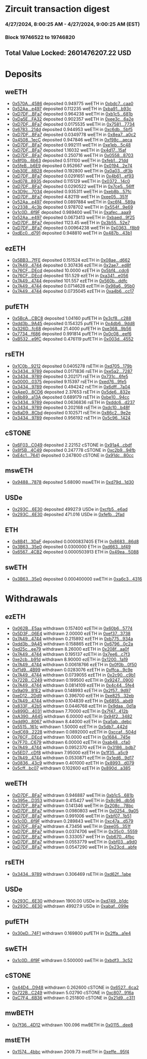 # Zircuit transaction digest
### 4/27/2024, 8:00:25 AM - 4/27/2024, 9:00:25 AM (EST)
### Block 19746522 to 19746820

## Total Value Locked: 2601476207.22 USD

# Deposits
## weETH
- [0x570A...4586](https://etherscan.io/address/0x570Ab1e6c77151829985C540cEc1c68edd1D4586) deposited 0.949775 weETH in [0xbdc7...caa0](https://etherscan.io/tx/0x570Ab1e6c77151829985C540cEc1c68edd1D4586)
- [0x52Aa...e497](https://etherscan.io/address/0x52Aa899454998Be5b000Ad077a46Bbe360F4e497) deposited 0.112235 weETH in [0xba91...b93c](https://etherscan.io/tx/0x52Aa899454998Be5b000Ad077a46Bbe360F4e497)
- [0xD7DF...BFa7](https://etherscan.io/address/0xD7DF7E085214743530afF339aFC420c7c720BFa7) deposited 0.964238 weETH in [0xb1c5...681b](https://etherscan.io/tx/0xD7DF7E085214743530afF339aFC420c7c720BFa7)
- [0xDa5E...FA32](https://etherscan.io/address/0xDa5E523F8aDf6F02A691D248f82d22c40C81FA32) deposited 0.902357 weETH in [0xee3c...6a2e](https://etherscan.io/tx/0xDa5E523F8aDf6F02A691D248f82d22c40C81FA32)
- [0xD7DF...BFa7](https://etherscan.io/address/0xD7DF7E085214743530afF339aFC420c7c720BFa7) deposited 0.0175535 weETH in [0x7581...7734](https://etherscan.io/tx/0xD7DF7E085214743530afF339aFC420c7c720BFa7)
- [0x6783...214d](https://etherscan.io/address/0x67830D4B944b51B6dCdE9Ec8Bac50b196b36214d) deposited 0.944953 weETH in [0xc6db...5bf5](https://etherscan.io/tx/0x67830D4B944b51B6dCdE9Ec8Bac50b196b36214d)
- [0xD7DF...BFa7](https://etherscan.io/address/0xD7DF7E085214743530afF339aFC420c7c720BFa7) deposited 0.0349778 weETH in [0x8ea7...a0c2](https://etherscan.io/tx/0xD7DF7E085214743530afF339aFC420c7c720BFa7)
- [0x4508...1ecC](https://etherscan.io/address/0x45084eBDA61136e2D19ce377A62339248e001ecC) deposited 0.947846 weETH in [0xf98c...aeca](https://etherscan.io/tx/0x45084eBDA61136e2D19ce377A62339248e001ecC)
- [0xD7DF...BFa7](https://etherscan.io/address/0xD7DF7E085214743530afF339aFC420c7c720BFa7) deposited 0.992111 weETH in [0xe1eb...5c48](https://etherscan.io/tx/0xD7DF7E085214743530afF339aFC420c7c720BFa7)
- [0xD7DF...BFa7](https://etherscan.io/address/0xD7DF7E085214743530afF339aFC420c7c720BFa7) deposited 1.16032 weETH in [0x4d17...15af](https://etherscan.io/tx/0xD7DF7E085214743530afF339aFC420c7c720BFa7)
- [0xD7DF...BFa7](https://etherscan.io/address/0xD7DF7E085214743530afF339aFC420c7c720BFa7) deposited 0.250716 weETH in [0x0558...8703](https://etherscan.io/tx/0xD7DF7E085214743530afF339aFC420c7c720BFa7)
- [0x8f0b...6b63](https://etherscan.io/address/0x8f0b918c9401E8b32994766e5CbD193a53B36b63) deposited 0.511100 weETH in [0xfeb1...21dd](https://etherscan.io/tx/0x8f0b918c9401E8b32994766e5CbD193a53B36b63)
- [0x5feB...b6E9](https://etherscan.io/address/0x5feB446BcFF74F604052b40dEc2aa72815EFb6E9) deposited 0.952667 weETH in [0x0194...2e74](https://etherscan.io/tx/0x5feB446BcFF74F604052b40dEc2aa72815EFb6E9)
- [0xb30E...8B28](https://etherscan.io/address/0xb30E6eF68D2f8cF5a53982A55F731dB1DDfA8B28) deposited 0.192800 weETH in [0x0a03...df3b](https://etherscan.io/tx/0xb30E6eF68D2f8cF5a53982A55F731dB1DDfA8B28)
- [0xD7DF...BFa7](https://etherscan.io/address/0xD7DF7E085214743530afF339aFC420c7c720BFa7) deposited 0.0291651 weETH in [0x4b61...ef93](https://etherscan.io/tx/0xD7DF7E085214743530afF339aFC420c7c720BFa7)
- [0xd078...8935](https://etherscan.io/address/0xd07814703c93Ba6213fc6efd67E9F665F6eC8935) deposited 0.115129 weETH in [0x0372...14c0](https://etherscan.io/tx/0xd07814703c93Ba6213fc6efd67E9F665F6eC8935)
- [0xD7DF...BFa7](https://etherscan.io/address/0xD7DF7E085214743530afF339aFC420c7c720BFa7) deposited 0.0290522 weETH in [0x7ce5...56ff](https://etherscan.io/tx/0xD7DF7E085214743530afF339aFC420c7c720BFa7)
- [0x3D9c...7034](https://etherscan.io/address/0x3D9cED7613538757797b218976EBD2aCc8c57034) deposited 0.935311 weETH in [0xeb8b...57fc](https://etherscan.io/tx/0x3D9cED7613538757797b218976EBD2aCc8c57034)
- [0xD7DF...BFa7](https://etherscan.io/address/0xD7DF7E085214743530afF339aFC420c7c720BFa7) deposited 4.82119 weETH in [0xee05...351f](https://etherscan.io/tx/0xD7DF7E085214743530afF339aFC420c7c720BFa7)
- [0x52Aa...e497](https://etherscan.io/address/0x52Aa899454998Be5b000Ad077a46Bbe360F4e497) deposited 0.0897884 weETH in [0xc6f4...589a](https://etherscan.io/tx/0x52Aa899454998Be5b000Ad077a46Bbe360F4e497)
- [0x2338...4c3b](https://etherscan.io/address/0x233888799c3334D7e823d8097377fC9ac5574c3b) deposited 0.978702 weETH in [0x554f...9e69](https://etherscan.io/tx/0x233888799c3334D7e823d8097377fC9ac5574c3b)
- [0x1c0D...6f9F](https://etherscan.io/address/0x1c0D79A291514549cfEA14F400B35842EF266f9F) deposited 0.989400 weETH in [0xafec...aaa9](https://etherscan.io/tx/0x1c0D79A291514549cfEA14F400B35842EF266f9F)
- [0x52Aa...e497](https://etherscan.io/address/0x52Aa899454998Be5b000Ad077a46Bbe360F4e497) deposited 0.0673413 weETH in [0xbaed...9f25](https://etherscan.io/tx/0x52Aa899454998Be5b000Ad077a46Bbe360F4e497)
- [0xD7DF...BFa7](https://etherscan.io/address/0xD7DF7E085214743530afF339aFC420c7c720BFa7) deposited 1123.45 weETH in [0x3b55...52e7](https://etherscan.io/tx/0xD7DF7E085214743530afF339aFC420c7c720BFa7)
- [0xD7DF...BFa7](https://etherscan.io/address/0xD7DF7E085214743530afF339aFC420c7c720BFa7) deposited 0.00964238 weETH in [0x0363...f8b9](https://etherscan.io/tx/0xD7DF7E085214743530afF339aFC420c7c720BFa7)
- [0xdEc0...d791](https://etherscan.io/address/0xdEc04f1c0412A4C7EB8bFeC354D9cd1C9A37d791) deposited 0.948810 weETH in [0x487b...43b1](https://etherscan.io/tx/0xdEc04f1c0412A4C7EB8bFeC354D9cd1C9A37d791)
## ezETH
- [0x5BB3...7fFE](https://etherscan.io/address/0x5BB3fdFd561ACc6eDBd63B7D9bC4B3930FDD7fFE) deposited 0.151524 ezETH in [0x08ae...d662](https://etherscan.io/tx/0x5BB3fdFd561ACc6eDBd63B7D9bC4B3930FDD7fFE)
- [0x7A49...4744](https://etherscan.io/address/0x7A493Be5c2ce014cD049Bf178a1ac0Db1B434744) deposited 0.307436 ezETH in [0x2ae7...ed8f](https://etherscan.io/tx/0x7A493Be5c2ce014cD049Bf178a1ac0Db1B434744)
- [0x76CF...DEcd](https://etherscan.io/address/0x76CF804cA5c2b1DA2F657CfFAD3549e0ca90DEcd) deposited 10.0000 ezETH in [0x5bf4...cdc6](https://etherscan.io/tx/0x76CF804cA5c2b1DA2F657CfFAD3549e0ca90DEcd)
- [0x76CF...DEcd](https://etherscan.io/address/0x76CF804cA5c2b1DA2F657CfFAD3549e0ca90DEcd) deposited 151.529 ezETH in [0xa341...e056](https://etherscan.io/tx/0x76CF804cA5c2b1DA2F657CfFAD3549e0ca90DEcd)
- [0x7A49...4744](https://etherscan.io/address/0x7A493Be5c2ce014cD049Bf178a1ac0Db1B434744) deposited 101.557 ezETH in [0x560b...ddfc](https://etherscan.io/tx/0x7A493Be5c2ce014cD049Bf178a1ac0Db1B434744)
- [0x7A49...4744](https://etherscan.io/address/0x7A493Be5c2ce014cD049Bf178a1ac0Db1B434744) deposited 0.0714628 ezETH in [0x98a6...95b0](https://etherscan.io/tx/0x7A493Be5c2ce014cD049Bf178a1ac0Db1B434744)
- [0x7A49...4744](https://etherscan.io/address/0x7A493Be5c2ce014cD049Bf178a1ac0Db1B434744) deposited 0.0735045 ezETH in [0xa4b6...cc17](https://etherscan.io/tx/0x7A493Be5c2ce014cD049Bf178a1ac0Db1B434744)
## pufETH
- [0x5BcA...CBC8](https://etherscan.io/address/0x5BcA2657Ea61b5159e76653a4E0A0a774a43CBC8) deposited 1.04160 pufETH in [0x3cf8...c288](https://etherscan.io/tx/0x5BcA2657Ea61b5159e76653a4E0A0a774a43CBC8)
- [0xdd3b...9A45](https://etherscan.io/address/0xdd3b797443287753014B128dee509fBd064d9A45) deposited 0.154325 pufETH in [0x4db6...9dd8](https://etherscan.io/tx/0xdd3b797443287753014B128dee509fBd064d9A45)
- [0x326D...fc68](https://etherscan.io/address/0x326Dd0FadD2cCE5f9A8F832484FB465576E9fc68) deposited 21.4000 pufETH in [0xe368...9b56](https://etherscan.io/tx/0x326Dd0FadD2cCE5f9A8F832484FB465576E9fc68)
- [0x7734...f686](https://etherscan.io/address/0x773443095c17436A55b6cC27BAF0e04821Eef686) deposited 0.991814 pufETH in [0x0c08...eef6](https://etherscan.io/tx/0x773443095c17436A55b6cC27BAF0e04821Eef686)
- [0xB532...e9fC](https://etherscan.io/address/0xB5320465aA98010883D3A4204F1297D32ab1e9fC) deposited 0.476119 pufETH in [0x003d...4552](https://etherscan.io/tx/0xB5320465aA98010883D3A4204F1297D32ab1e9fC)
## rsETH
- [0x1C0b...9212](https://etherscan.io/address/0x1C0b5371614350799d85FC2783EE6f24B7cf9212) deposited 0.0405278 rsETH in [0xd705...179b](https://etherscan.io/tx/0x1C0b5371614350799d85FC2783EE6f24B7cf9212)
- [0x3434...9789](https://etherscan.io/address/0x34349c5569e7B846c3558961552D2202760A9789) deposited 0.0171836 rsETH in [0xe5a2...7287](https://etherscan.io/tx/0x34349c5569e7B846c3558961552D2202760A9789)
- [0x3434...9789](https://etherscan.io/address/0x34349c5569e7B846c3558961552D2202760A9789) deposited 0.202171 rsETH in [0x731c...6fe5](https://etherscan.io/tx/0x34349c5569e7B846c3558961552D2202760A9789)
- [0x0000...0375](https://etherscan.io/address/0x000000e28fAA823d5B53ff6C2922c28335840375) deposited 9.15397 rsETH in [0xed76...9fe5](https://etherscan.io/tx/0x000000e28fAA823d5B53ff6C2922c28335840375)
- [0x3434...9789](https://etherscan.io/address/0x34349c5569e7B846c3558961552D2202760A9789) deposited 0.494242 rsETH in [0x6dff...7a04](https://etherscan.io/tx/0x34349c5569e7B846c3558961552D2202760A9789)
- [0xAee0...8CD6](https://etherscan.io/address/0xAee0B12663dF327E10f57fEAD158feC37CF58CD6) deposited 2.37653 rsETH in [0x5de6...832e](https://etherscan.io/tx/0xAee0B12663dF327E10f57fEAD158feC37CF58CD6)
- [0x8b89...a13A](https://etherscan.io/address/0x8b89380bd0b73016197C76A2a63B3155F506a13A) deposited 0.689179 rsETH in [0xbe10...94cc](https://etherscan.io/tx/0x8b89380bd0b73016197C76A2a63B3155F506a13A)
- [0x3434...9789](https://etherscan.io/address/0x34349c5569e7B846c3558961552D2202760A9789) deposited 0.0636836 rsETH in [0xddc6...d237](https://etherscan.io/tx/0x34349c5569e7B846c3558961552D2202760A9789)
- [0x3434...9789](https://etherscan.io/address/0x34349c5569e7B846c3558961552D2202760A9789) deposited 0.202168 rsETH in [0xdc10...b48f](https://etherscan.io/tx/0x34349c5569e7B846c3558961552D2202760A9789)
- [0x8aD9...8Cbd](https://etherscan.io/address/0x8aD9e7979D37b25f128e09C6D76ddC4a09ED8Cbd) deposited 0.102571 rsETH in [0x86c2...9e2e](https://etherscan.io/tx/0x8aD9e7979D37b25f128e09C6D76ddC4a09ED8Cbd)
- [0x3434...9789](https://etherscan.io/address/0x34349c5569e7B846c3558961552D2202760A9789) deposited 0.956192 rsETH in [0x5c96...1424](https://etherscan.io/tx/0x34349c5569e7B846c3558961552D2202760A9789)
## cSTONE
- [0x6F03...C049](https://etherscan.io/address/0x6F030B74371167d3B71CF3214E749B0d1814C049) deposited 2.22152 cSTONE in [0x91a4...cbdf](https://etherscan.io/tx/0x6F030B74371167d3B71CF3214E749B0d1814C049)
- [0x8f5B...4C49](https://etherscan.io/address/0x8f5B007DbE29B5875ec57220aC89718865944C49) deposited 0.247778 cSTONE in [0xc2b9...94fb](https://etherscan.io/tx/0x8f5B007DbE29B5875ec57220aC89718865944C49)
- [0xE4c1...7641](https://etherscan.io/address/0xE4c140a67A3A95913a6E2FcFc6d6434d94C07641) deposited 0.247800 cSTONE in [0x91dc...80cc](https://etherscan.io/tx/0xE4c140a67A3A95913a6E2FcFc6d6434d94C07641)
## mswETH
- [0x9488...7878](https://etherscan.io/address/0x948817B872115460ddca367DE13e84BEa6d07878) deposited 5.68090 mswETH in [0xd79d...1d30](https://etherscan.io/tx/0x948817B872115460ddca367DE13e84BEa6d07878)
## USDe
- [0x293C...6E30](https://etherscan.io/address/0x293C6937D8D82e05B01335F7B33FBA0c8e256E30) deposited 49927.9 USDe in [0xcfb5...e6ad](https://etherscan.io/tx/0x293C6937D8D82e05B01335F7B33FBA0c8e256E30)
- [0x293C...6E30](https://etherscan.io/address/0x293C6937D8D82e05B01335F7B33FBA0c8e256E30) deposited 471.016 USDe in [0xfefb...2fad](https://etherscan.io/tx/0x293C6937D8D82e05B01335F7B33FBA0c8e256E30)
## ETH
- [0x8B41...3DaF](https://etherscan.io/address/0x8B41F423aEd6415B102037616332387A7C1F3DaF) deposited 0.0000837405 ETH in [0x8683...86d8](https://etherscan.io/tx/0x8B41F423aEd6415B102037616332387A7C1F3DaF)
- [0x3B63...35e0](https://etherscan.io/address/0x3B6379ba8770967d29C17c4709d61851133c35e0) deposited 0.0300000 ETH in [0xd663...bf49](https://etherscan.io/tx/0x3B6379ba8770967d29C17c4709d61851133c35e0)
- [0x6567...4CB2](https://etherscan.io/address/0x6567360BC2137A67510Ef705aF6fF523c1594CB2) deposited 0.0000503913 ETH in [0x49ea...5088](https://etherscan.io/tx/0x6567360BC2137A67510Ef705aF6fF523c1594CB2)
## swETH
- [0x3B63...35e0](https://etherscan.io/address/0x3B6379ba8770967d29C17c4709d61851133c35e0) deposited 0.000400000 swETH in [0xa6c3...4316](https://etherscan.io/tx/0x3B6379ba8770967d29C17c4709d61851133c35e0)
# Withdrawals
## ezETH
- [0x062B...E5aa](https://etherscan.io/address/0x062B654D7B8c20a00eD0d9c48A496376746AE5aa) withdrawn 0.157400 ezETH in [0x60b6...5774](https://etherscan.io/tx/0x062B654D7B8c20a00eD0d9c48A496376746AE5aa)
- [0x5D3F...06E4](https://etherscan.io/address/0x5D3FC308f5d2DD5Cc146989853A17934E59006E4) withdrawn 2.00000 ezETH in [0xef37...3738](https://etherscan.io/tx/0x5D3FC308f5d2DD5Cc146989853A17934E59006E4)
- [0x7A49...4744](https://etherscan.io/address/0x7A493Be5c2ce014cD049Bf178a1ac0Db1B434744) withdrawn 0.215892 ezETH in [0xb775...934a](https://etherscan.io/tx/0x7A493Be5c2ce014cD049Bf178a1ac0Db1B434744)
- [0xdd3b...9A45](https://etherscan.io/address/0xdd3b797443287753014B128dee509fBd064d9A45) withdrawn 0.158865 ezETH in [0x6796...0c2a](https://etherscan.io/tx/0xdd3b797443287753014B128dee509fBd064d9A45)
- [0xd25c...ee79](https://etherscan.io/address/0xd25ce3620f14fC2f2375F0B619eAF02F6645ee79) withdrawn 8.26000 ezETH in [0x208f...aa0f](https://etherscan.io/tx/0xd25ce3620f14fC2f2375F0B619eAF02F6645ee79)
- [0x7A49...4744](https://etherscan.io/address/0x7A493Be5c2ce014cD049Bf178a1ac0Db1B434744) withdrawn 0.195137 ezETH in [0x7ee6...c7f3](https://etherscan.io/tx/0x7A493Be5c2ce014cD049Bf178a1ac0Db1B434744)
- [0xe2cb...b91d](https://etherscan.io/address/0xe2cb329Ca00E01782C3447C7d0b33f98C7A5b91d) withdrawn 8.90000 ezETH in [0x1200...1a19](https://etherscan.io/tx/0xe2cb329Ca00E01782C3447C7d0b33f98C7A5b91d)
- [0x7A49...4744](https://etherscan.io/address/0x7A493Be5c2ce014cD049Bf178a1ac0Db1B434744) withdrawn 0.00618766 ezETH in [0x0f0b...0f50](https://etherscan.io/tx/0x7A493Be5c2ce014cD049Bf178a1ac0Db1B434744)
- [0xf1d9...4B99](https://etherscan.io/address/0xf1d97e43553a64bF75e801163F59ddB1012f4B99) withdrawn 0.0283076 ezETH in [0xffca...9c9e](https://etherscan.io/tx/0xf1d97e43553a64bF75e801163F59ddB1012f4B99)
- [0x7A49...4744](https://etherscan.io/address/0x7A493Be5c2ce014cD049Bf178a1ac0Db1B434744) withdrawn 0.0739055 ezETH in [0x2c90...c9b1](https://etherscan.io/tx/0x7A493Be5c2ce014cD049Bf178a1ac0Db1B434744)
- [0x722B...C249](https://etherscan.io/address/0x722B58ea8aC61149858756fCCe2dC19ebF0BC249) withdrawn 0.199500 ezETH in [0x9247...0900](https://etherscan.io/tx/0x722B58ea8aC61149858756fCCe2dC19ebF0BC249)
- [0x7A49...4744](https://etherscan.io/address/0x7A493Be5c2ce014cD049Bf178a1ac0Db1B434744) withdrawn 0.0814109 ezETH in [0x4c44...5fe4](https://etherscan.io/tx/0x7A493Be5c2ce014cD049Bf178a1ac0Db1B434744)
- [0x9a09...B1E2](https://etherscan.io/address/0x9a09804FD6251BD0c13EC4cb22506003049EB1E2) withdrawn 0.148993 ezETH in [0x2f57...9d97](https://etherscan.io/tx/0x9a09804FD6251BD0c13EC4cb22506003049EB1E2)
- [0xeD12...2Dd9](https://etherscan.io/address/0xeD1233782D7460b066f53eFD95f3ef3C1DE42Dd9) withdrawn 0.396700 ezETH in [0xe825...32eb](https://etherscan.io/tx/0xeD1233782D7460b066f53eFD95f3ef3C1DE42Dd9)
- [0x7A49...4744](https://etherscan.io/address/0x7A493Be5c2ce014cD049Bf178a1ac0Db1B434744) withdrawn 0.104839 ezETH in [0x6855...abd9](https://etherscan.io/tx/0x7A493Be5c2ce014cD049Bf178a1ac0Db1B434744)
- [0x833F...42b5](https://etherscan.io/address/0x833F0b6A1fE047002620B11254AD8a35DA1C42b5) withdrawn 0.0446768 ezETH in [0x9daa...0d1a](https://etherscan.io/tx/0x833F0b6A1fE047002620B11254AD8a35DA1C42b5)
- [0x899D...4031](https://etherscan.io/address/0x899D20a581AC9805902BBF02B7e146c4aabd4031) withdrawn 7.70000 ezETH in [0x7f47...412b](https://etherscan.io/tx/0x899D20a581AC9805902BBF02B7e146c4aabd4031)
- [0xA390...A645](https://etherscan.io/address/0xA3903927eEADd025f355FEAFa5bd3831777aA645) withdrawn 6.00000 ezETH in [0x94f2...3482](https://etherscan.io/tx/0xA3903927eEADd025f355FEAFa5bd3831777aA645)
- [0xdd90...8067](https://etherscan.io/address/0xdd90b899519e73CC39A355C13914359044538067) withdrawn 8.44000 ezETH in [0xa5ab...debc](https://etherscan.io/tx/0xdd90b899519e73CC39A355C13914359044538067)
- [0x5515...161c](https://etherscan.io/address/0x55158B03D725407065716Fa756F46222F96D161c) withdrawn 1.50000 ezETH in [0x5db7...442d](https://etherscan.io/tx/0x55158B03D725407065716Fa756F46222F96D161c)
- [0xdC69...2228](https://etherscan.io/address/0xdC6981297Ee1f115DA0ec0f7313935097B732228) withdrawn 0.0892000 ezETH in [0xccaf...504d](https://etherscan.io/tx/0xdC6981297Ee1f115DA0ec0f7313935097B732228)
- [0x76CF...DEcd](https://etherscan.io/address/0x76CF804cA5c2b1DA2F657CfFAD3549e0ca90DEcd) withdrawn 10.0000 ezETH in [0x1684...745e](https://etherscan.io/tx/0x76CF804cA5c2b1DA2F657CfFAD3549e0ca90DEcd)
- [0x7F70...C679](https://etherscan.io/address/0x7F705Bc15D7977C71a78Cea183E24E85D05cC679) withdrawn 6.00000 ezETH in [0xab48...cfa0](https://etherscan.io/tx/0x7F705Bc15D7977C71a78Cea183E24E85D05cC679)
- [0x7A49...4744](https://etherscan.io/address/0x7A493Be5c2ce014cD049Bf178a1ac0Db1B434744) withdrawn 0.0952370 ezETH in [0x3186...bdb7](https://etherscan.io/tx/0x7A493Be5c2ce014cD049Bf178a1ac0Db1B434744)
- [0x5ED7...cDf8](https://etherscan.io/address/0x5ED74b957fd198F81A91DEBA94A6a5Cd1B96cDf8) withdrawn 7.95000 ezETH in [0x1f35...a5c9](https://etherscan.io/tx/0x5ED74b957fd198F81A91DEBA94A6a5Cd1B96cDf8)
- [0x7A49...4744](https://etherscan.io/address/0x7A493Be5c2ce014cD049Bf178a1ac0Db1B434744) withdrawn 0.0530871 ezETH in [0x1ed6...9d17](https://etherscan.io/tx/0x7A493Be5c2ce014cD049Bf178a1ac0Db1B434744)
- [0x0836...43c9](https://etherscan.io/address/0x0836383033fEF39fCa34E99cF4d1f261B73743c9) withdrawn 0.401000 ezETH in [0x8993...d079](https://etherscan.io/tx/0x0836383033fEF39fCa34E99cF4d1f261B73743c9)
- [0x5cff...bc07](https://etherscan.io/address/0x5cff50848E3293eD36Df64f5F4D1fE72eC32bc07) withdrawn 0.102600 ezETH in [0x890d...a385](https://etherscan.io/tx/0x5cff50848E3293eD36Df64f5F4D1fE72eC32bc07)
## weETH
- [0xD7DF...BFa7](https://etherscan.io/address/0xD7DF7E085214743530afF339aFC420c7c720BFa7) withdrawn 0.946887 weETH in [0xb1c5...681b](https://etherscan.io/tx/0xD7DF7E085214743530afF339aFC420c7c720BFa7)
- [0x395e...D353](https://etherscan.io/address/0x395e9113023E472aEEcE506DBdaE5D7d39eeD353) withdrawn 0.415427 weETH in [0x8c96...db56](https://etherscan.io/tx/0x395e9113023E472aEEcE506DBdaE5D7d39eeD353)
- [0xD7DF...BFa7](https://etherscan.io/address/0xD7DF7E085214743530afF339aFC420c7c720BFa7) withdrawn 0.141346 weETH in [0x208c...78bc](https://etherscan.io/tx/0xD7DF7E085214743530afF339aFC420c7c720BFa7)
- [0xD7DF...BFa7](https://etherscan.io/address/0xD7DF7E085214743530afF339aFC420c7c720BFa7) withdrawn 0.0980803 weETH in [0x0254...9a05](https://etherscan.io/tx/0xD7DF7E085214743530afF339aFC420c7c720BFa7)
- [0xD7DF...BFa7](https://etherscan.io/address/0xD7DF7E085214743530afF339aFC420c7c720BFa7) withdrawn 0.991006 weETH in [0xbf07...1b51](https://etherscan.io/tx/0xD7DF7E085214743530afF339aFC420c7c720BFa7)
- [0x1c0D...6f9F](https://etherscan.io/address/0x1c0D79A291514549cfEA14F400B35842EF266f9F) withdrawn 0.289843 weETH in [0xc47a...d579](https://etherscan.io/tx/0x1c0D79A291514549cfEA14F400B35842EF266f9F)
- [0xD7DF...BFa7](https://etherscan.io/address/0xD7DF7E085214743530afF339aFC420c7c720BFa7) withdrawn 4.73456 weETH in [0xee05...351f](https://etherscan.io/tx/0xD7DF7E085214743530afF339aFC420c7c720BFa7)
- [0xD7DF...BFa7](https://etherscan.io/address/0xD7DF7E085214743530afF339aFC420c7c720BFa7) withdrawn 0.0374706 weETH in [0x35c0...5559](https://etherscan.io/tx/0xD7DF7E085214743530afF339aFC420c7c720BFa7)
- [0xD7DF...BFa7](https://etherscan.io/address/0xD7DF7E085214743530afF339aFC420c7c720BFa7) withdrawn 0.333057 weETH in [0xb670...4fbc](https://etherscan.io/tx/0xD7DF7E085214743530afF339aFC420c7c720BFa7)
- [0xD7DF...BFa7](https://etherscan.io/address/0xD7DF7E085214743530afF339aFC420c7c720BFa7) withdrawn 0.0553779 weETH in [0xbf03...a9d0](https://etherscan.io/tx/0xD7DF7E085214743530afF339aFC420c7c720BFa7)
- [0xD7DF...BFa7](https://etherscan.io/address/0xD7DF7E085214743530afF339aFC420c7c720BFa7) withdrawn 0.0547290 weETH in [0x23cd...abfe](https://etherscan.io/tx/0xD7DF7E085214743530afF339aFC420c7c720BFa7)
## rsETH
- [0x3434...9789](https://etherscan.io/address/0x34349c5569e7B846c3558961552D2202760A9789) withdrawn 0.306469 rsETH in [0xd62f...1abe](https://etherscan.io/tx/0x34349c5569e7B846c3558961552D2202760A9789)
## USDe
- [0x293C...6E30](https://etherscan.io/address/0x293C6937D8D82e05B01335F7B33FBA0c8e256E30) withdrawn 1900.00 USDe in [0xd749...b1dc](https://etherscan.io/tx/0x293C6937D8D82e05B01335F7B33FBA0c8e256E30)
- [0x293C...6E30](https://etherscan.io/address/0x293C6937D8D82e05B01335F7B33FBA0c8e256E30) withdrawn 49927.9 USDe in [0xabaf...099e](https://etherscan.io/tx/0x293C6937D8D82e05B01335F7B33FBA0c8e256E30)
## pufETH
- [0x30eD...74F1](https://etherscan.io/address/0x30eD92Bce7B07449055728c70cB7091ABad774F1) withdrawn 0.169800 pufETH in [0x2ffa...a1e4](https://etherscan.io/tx/0x30eD92Bce7B07449055728c70cB7091ABad774F1)
## swETH
- [0x1c0D...6f9F](https://etherscan.io/address/0x1c0D79A291514549cfEA14F400B35842EF266f9F) withdrawn 0.500000 swETH in [0xbdf3...3c52](https://etherscan.io/tx/0x1c0D79A291514549cfEA14F400B35842EF266f9F)
## cSTONE
- [0x44D4...D948](https://etherscan.io/address/0x44D495D881f63E1a226286123e115Eb5deeFD948) withdrawn 0.262600 cSTONE in [0x6527...6ca2](https://etherscan.io/tx/0x44D495D881f63E1a226286123e115Eb5deeFD948)
- [0x722B...C249](https://etherscan.io/address/0x722B58ea8aC61149858756fCCe2dC19ebF0BC249) withdrawn 5.02790 cSTONE in [0xc807...916a](https://etherscan.io/tx/0x722B58ea8aC61149858756fCCe2dC19ebF0BC249)
- [0xC7F4...6B36](https://etherscan.io/address/0xC7F417e2B3AcF6cBb6Ff7272626b31449c666B36) withdrawn 0.251800 cSTONE in [0x21d9...c311](https://etherscan.io/tx/0xC7F417e2B3AcF6cBb6Ff7272626b31449c666B36)
## mwBETH
- [0x7f36...4D12](https://etherscan.io/address/0x7f36B3c689EF012cE709AeB5333A71b116834D12) withdrawn 100.096 mwBETH in [0x0115...dee8](https://etherscan.io/tx/0x7f36B3c689EF012cE709AeB5333A71b116834D12)
## mstETH
- [0x1574...4bbc](https://etherscan.io/address/0x15742F8Aea5b6E5c79A98420F8a18E77717a4bbc) withdrawn 2009.73 mstETH in [0xeffe...95f4](https://etherscan.io/tx/0x15742F8Aea5b6E5c79A98420F8a18E77717a4bbc)
